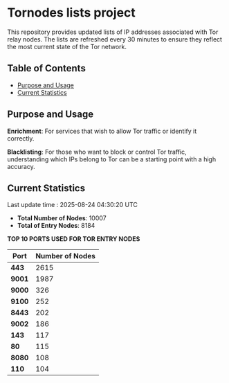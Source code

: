 # Tornodes lists project

This repository provides updated lists of IP addresses associated with Tor relay nodes. The lists are refreshed every 30 minutes to ensure they reflect the most current state of the Tor network.

## Table of Contents

- [Purpose and Usage](#purpose-and-usage)
- [Current Statistics](#current-statistics)


## Purpose and Usage

**Enrichment**: For services that wish to allow Tor traffic or identify it correctly.

**Blacklisting**: For those who want to block or control Tor traffic, understanding which IPs belong to Tor can be a starting point with a high accuracy.

## Current Statistics

Last update time : 2025-08-24 04:30:20 UTC

- **Total Number of Nodes**: 10007
- **Total of Entry Nodes**: 8184

**TOP 10 PORTS USED FOR TOR ENTRY NODES**

| **Port** | **Number of Nodes** |
|------|-----------------|
| **443**   | 2615  |
| **9001**   | 1987  |
| **9000**   | 326  |
| **9100**   | 252  |
| **8443**   | 202  |
| **9002**   | 186  |
| **143**   | 117  |
| **80**   | 115  |
| **8080**   | 108  |
| **110**   | 104  |

